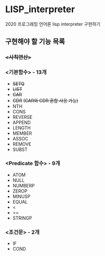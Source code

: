 # LISP_interpreter
2020 프로그래밍 언어론 lisp interpreter 구현하기

## 구현해야 할 기능 목록
### ~~<사칙연산>~~
### <기본함수> - 13개
- ~~SETQ~~  
- ~~LIST~~  
- ~~CAR~~
- ~~CDR~~
~~(CAR와 CDR 혼합 사용 가능)~~
- NTH
- CONS
- REVERSE
- APPEND
- LENGTH
- MEMBER
- ASSOC
- REMOVE
- SUBST
### <Predicate 함수> - 9개
- ATOM
- NULL
- NUMBERP
- ZEROP
- MINUSP
- EQUAL
- <
- \>=
- STRINGP
### <조건문> - 2개
- IF
- COND
